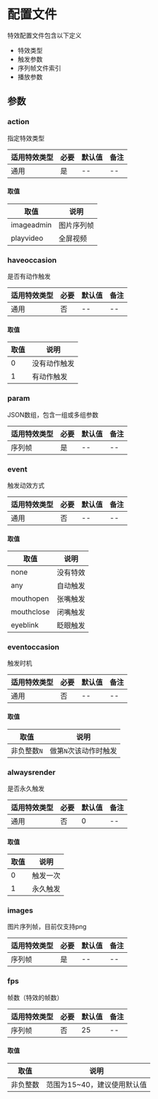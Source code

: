 # 配置文件
特效配置文件包含以下定义
+ 特效类型
+ 触发参数
+ 序列帧文件索引
+ 播放参数

<!-- toc -->

## 参数

### action
指定特效类型

|适用特效类型|必要|默认值|备注|
|---|---|---|---|
|通用|是|--|--|

#### 取值
|取值|说明|
|---|---|
|imageadmin|图片序列帧|
|playvideo|全屏视频|

### haveoccasion
是否有动作触发

|适用特效类型|必要|默认值|备注|
|---|---|---|---|
|通用|否|--|--|

#### 取值
|取值|说明|
|---|---|
|0|没有动作触发|
|1|有动作触发|

### param
JSON数组，包含一组或多组参数

|适用特效类型|必要|默认值|备注|
|---|---|---|---|
|序列帧|是|--|--|

### event
触发动效方式

|适用特效类型|必要|默认值|备注|
|---|---|---|---|
|通用|否|--|--|

#### 取值
|取值|说明|
|---|---|
|none|没有特效|
|any|自动触发|
|mouthopen|张嘴触发|
|mouthclose|闭嘴触发|
|eyeblink|眨眼触发|

### eventoccasion
触发时机

|适用特效类型|必要|默认值|备注|
|---|---|---|---|
|通用|否|--|--|

#### 取值
|取值|说明|
|---|---|
|非负整数`N`|做第`N`次该动作时触发 |

### alwaysrender
是否永久触发

|适用特效类型|必要|默认值|备注|
|---|---|---|---|
|通用|否|0|--|

#### 取值
|取值|说明|
|---|---|
|0|触发一次 |
|1|永久触发 |

### images
图片序列帧，目前仅支持png

|适用特效类型|必要|默认值|备注|
|---|---|---|---|
|序列帧|是|--|--|

### fps
帧数（特效的帧数）

|适用特效类型|必要|默认值|备注|
|---|---|---|---|
|序列帧|否|25|--|

#### 取值
|取值|说明|
|---|---|
|非负整数|范围为15~40，建议使用默认值|


